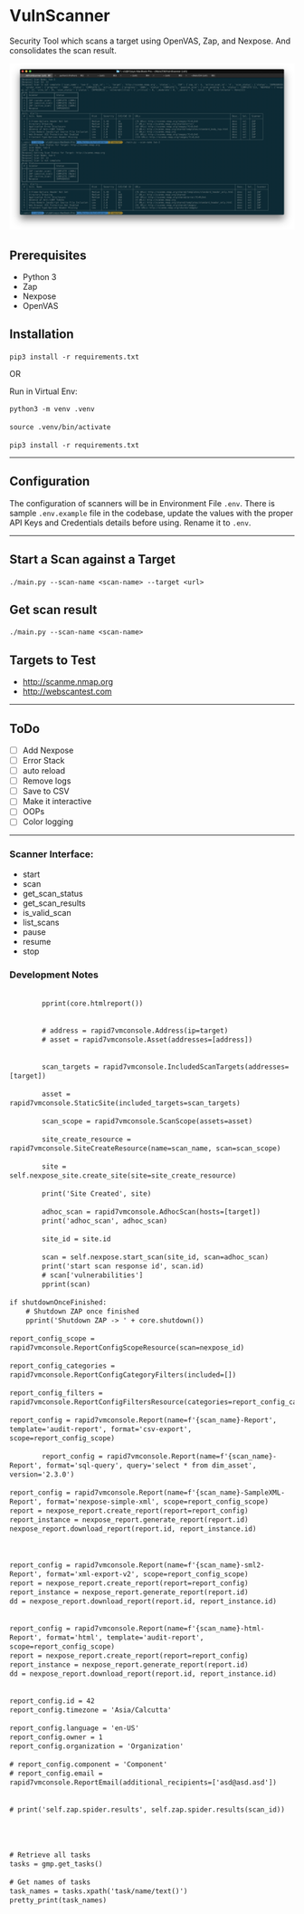 # VulnScanner

Security Tool which scans a target using OpenVAS, Zap, and Nexpose. And consolidates the scan result.


![](/screenshots/screenshot1.png)


## Prerequisites

- Python 3
- Zap
- Nexpose
- OpenVAS


## Installation

`pip3 install -r requirements.txt`

OR

Run in Virtual Env:

```
python3 -m venv .venv

source .venv/bin/activate

pip3 install -r requirements.txt
```
---

## Configuration

The configuration of scanners will be in Environment File `.env`. There is sample `.env.example` file in the codebase, update the values with the proper API Keys and Credentials details before using. Rename it to `.env`.

---

## Start a Scan against a Target

`./main.py --scan-name <scan-name> --target <url>`


## Get scan result

`./main.py --scan-name <scan-name>`


## Targets to Test
- http://scanme.nmap.org
- http://webscantest.com
---


## ToDo
- [ ] Add Nexpose
- [ ] Error Stack
- [ ] auto reload
- [ ] Remove logs
- [ ] Save to CSV
- [ ] Make it interactive
- [ ] OOPs
- [ ] Color logging
---

### Scanner Interface:

- start
- scan
- get_scan_status
- get_scan_results
- is_valid_scan
- list_scans
- pause
- resume
- stop


### Development Notes

```python3

        pprint(core.htmlreport())


        # address = rapid7vmconsole.Address(ip=target)
        # asset = rapid7vmconsole.Asset(addresses=[address])


        scan_targets = rapid7vmconsole.IncludedScanTargets(addresses=[target])

        asset = rapid7vmconsole.StaticSite(included_targets=scan_targets)

        scan_scope = rapid7vmconsole.ScanScope(assets=asset)

        site_create_resource = rapid7vmconsole.SiteCreateResource(name=scan_name, scan=scan_scope)

        site = self.nexpose_site.create_site(site=site_create_resource)

        print('Site Created', site)

        adhoc_scan = rapid7vmconsole.AdhocScan(hosts=[target])
        print('adhoc_scan', adhoc_scan)

        site_id = site.id

        scan = self.nexpose.start_scan(site_id, scan=adhoc_scan)
        print('start scan response id', scan.id)
        # scan['vulnerabilities']
        pprint(scan)

if shutdownOnceFinished:
    # Shutdown ZAP once finished
    pprint('Shutdown ZAP -> ' + core.shutdown())

report_config_scope = rapid7vmconsole.ReportConfigScopeResource(scan=nexpose_id)

report_config_categories = rapid7vmconsole.ReportConfigCategoryFilters(included=[])

report_config_filters = rapid7vmconsole.ReportConfigFiltersResource(categories=report_config_categories)

report_config = rapid7vmconsole.Report(name=f'{scan_name}-Report', template='audit-report', format='csv-export', scope=report_config_scope)

        report_config = rapid7vmconsole.Report(name=f'{scan_name}-Report', format='sql-query', query='select * from dim_asset', version='2.3.0')

report_config = rapid7vmconsole.Report(name=f'{scan_name}-SampleXML-Report', format='nexpose-simple-xml', scope=report_config_scope)
report = nexpose_report.create_report(report=report_config)
report_instance = nexpose_report.generate_report(report.id)
nexpose_report.download_report(report.id, report_instance.id)



report_config = rapid7vmconsole.Report(name=f'{scan_name}-sml2-Report', format='xml-export-v2', scope=report_config_scope)
report = nexpose_report.create_report(report=report_config)
report_instance = nexpose_report.generate_report(report.id)
dd = nexpose_report.download_report(report.id, report_instance.id)


report_config = rapid7vmconsole.Report(name=f'{scan_name}-html-Report', format='html', template='audit-report', scope=report_config_scope)
report = nexpose_report.create_report(report=report_config)
report_instance = nexpose_report.generate_report(report.id)
dd = nexpose_report.download_report(report.id, report_instance.id)


report_config.id = 42
report_config.timezone = 'Asia/Calcutta'

report_config.language = 'en-US'
report_config.owner = 1
report_config.organization = 'Organization'

# report_config.component = 'Component'
# report_config.email = rapid7vmconsole.ReportEmail(additional_recipients=['asd@asd.asd'])


# print('self.zap.spider.results', self.zap.spider.results(scan_id))




# Retrieve all tasks
tasks = gmp.get_tasks()

# Get names of tasks
task_names = tasks.xpath('task/name/text()')
pretty_print(task_names)
```